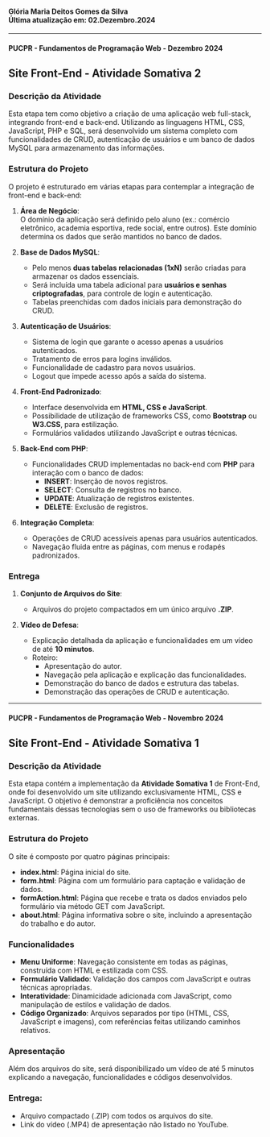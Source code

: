 #### Glória Maria Deitos Gomes da Silva <br> Última atualização em: 02.Dezembro.2024

---

#### PUCPR - Fundamentos de Programação Web - Dezembro 2024
## Site Front-End - Atividade Somativa 2

### Descrição da Atividade
Esta etapa tem como objetivo a criação de uma aplicação web full-stack, integrando front-end e back-end. Utilizando as linguagens HTML, CSS, JavaScript, PHP e SQL, será desenvolvido um sistema completo com funcionalidades de CRUD, autenticação de usuários e um banco de dados MySQL para armazenamento das informações.

### Estrutura do Projeto  
O projeto é estruturado em várias etapas para contemplar a integração de front-end e back-end:  

1. **Área de Negócio**:  
   O domínio da aplicação será definido pelo aluno (ex.: comércio eletrônico, academia esportiva, rede social, entre outros). Este domínio determina os dados que serão mantidos no banco de dados.  

2. **Base de Dados MySQL**:  
   - Pelo menos **duas tabelas relacionadas (1xN)** serão criadas para armazenar os dados essenciais.  
   - Será incluída uma tabela adicional para **usuários e senhas criptografadas**, para controle de login e autenticação.  
   - Tabelas preenchidas com dados iniciais para demonstração do CRUD.

3. **Autenticação de Usuários**:  
   - Sistema de login que garante o acesso apenas a usuários autenticados.  
   - Tratamento de erros para logins inválidos.  
   - Funcionalidade de cadastro para novos usuários.  
   - Logout que impede acesso após a saída do sistema.

4. **Front-End Padronizado**:  
   - Interface desenvolvida em **HTML, CSS e JavaScript**.  
   - Possibilidade de utilização de frameworks CSS, como **Bootstrap** ou **W3.CSS**, para estilização.  
   - Formulários validados utilizando JavaScript e outras técnicas.

5. **Back-End com PHP**:  
   - Funcionalidades CRUD implementadas no back-end com **PHP** para interação com o banco de dados:  
     - **INSERT**: Inserção de novos registros.  
     - **SELECT**: Consulta de registros no banco.  
     - **UPDATE**: Atualização de registros existentes.  
     - **DELETE**: Exclusão de registros.  

6. **Integração Completa**:  
   - Operações de CRUD acessíveis apenas para usuários autenticados.  
   - Navegação fluida entre as páginas, com menus e rodapés padronizados.

### Entrega

1. **Conjunto de Arquivos do Site**:  
   - Arquivos do projeto compactados em um único arquivo **.ZIP**.  

2. **Vídeo de Defesa**:  
   - Explicação detalhada da aplicação e funcionalidades em um vídeo de até **10 minutos**.  
   - Roteiro:  
     - Apresentação do autor.  
     - Navegação pela aplicação e explicação das funcionalidades.  
     - Demonstração do banco de dados e estrutura das tabelas.  
     - Demonstração das operações de CRUD e autenticação.

---

#### PUCPR - Fundamentos de Programação Web - Novembro 2024
## Site Front-End - Atividade Somativa 1

### Descrição da Atividade
Esta etapa contém a implementação da **Atividade Somativa 1** de Front-End, onde foi desenvolvido um site utilizando exclusivamente HTML, CSS e JavaScript. O objetivo é demonstrar a proficiência nos conceitos fundamentais dessas tecnologias sem o uso de frameworks ou bibliotecas externas.

### Estrutura do Projeto
O site é composto por quatro páginas principais:

- **index.html**: Página inicial do site.
- **form.html**: Página com um formulário para captação e validação de dados.
- **formAction.html**: Página que recebe e trata os dados enviados pelo formulário via método GET com JavaScript.
- **about.html**: Página informativa sobre o site, incluindo a apresentação do trabalho e do autor.

### Funcionalidades

- **Menu Uniforme**: Navegação consistente em todas as páginas, construída com HTML e estilizada com CSS.
- **Formulário Validado**: Validação dos campos com JavaScript e outras técnicas apropriadas.
- **Interatividade**: Dinamicidade adicionada com JavaScript, como manipulação de estilos e validação de dados.
- **Código Organizado**: Arquivos separados por tipo (HTML, CSS, JavaScript e imagens), com referências feitas utilizando caminhos relativos.

### Apresentação
Além dos arquivos do site, será disponibilizado um vídeo de até 5 minutos explicando a navegação, funcionalidades e códigos desenvolvidos.

### Entrega:
- Arquivo compactado (.ZIP) com todos os arquivos do site.
- Link do vídeo (.MP4) de apresentação não listado no YouTube.
